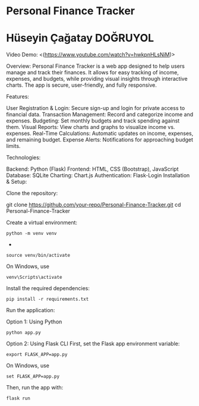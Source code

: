 # Personal Finance Tracker

# Hüseyin Çağatay DOĞRUYOL

Video Demo: <(https://www.youtube.com/watch?v=hwkpnHLsNiM)>

Overview:
Personal Finance Tracker is a web app designed to help users manage and track their finances. It allows for easy tracking of income, expenses, and budgets, while providing visual insights through interactive charts. The app is secure, user-friendly, and fully responsive.

Features:

 User Registration & Login: Secure sign-up and login for private access to financial data.
 Transaction Management: Record and categorize income and expenses.
 Budgeting: Set monthly budgets and track spending against them.
 Visual Reports: View charts and graphs to visualize income vs. expenses.
 Real-Time Calculations: Automatic updates on income, expenses, and remaining budget.
 Expense Alerts: Notifications for approaching budget limits.

Technologies:

   Backend: Python (Flask)
    Frontend: HTML, CSS (Bootstrap), JavaScript
    Database: SQLite
    Charting: Chart.js
    Authentication: Flask-Login
Installation & Setup:

Clone the repository:

git clone https://github.com/your-repo/Personal-Finance-Tracker.git
cd Personal-Finance-Tracker

Create a virtual environment:

    python -m venv venv

   - 

    source venv/bin/activate

 On Windows, use

    venv\Scripts\activate

Install the required dependencies:

    pip install -r requirements.txt

Run the application:

Option 1: Using Python

    python app.py

Option 2: Using Flask CLI
First, set the Flask app environment variable:

    export FLASK_APP=app.py  
 On Windows, use     
 
    set FLASK_APP=app.py

Then, run the app with:

    flask run


